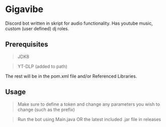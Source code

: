 # Gigavibe
 Discord bot written in skript for audio functionality.
 Has youtube music, custom (user defined) dj roles. 

## Prerequisites
> JDK8

> YT-DLP (added to path)

The rest will be in the pom.xml file and/or Referenced Libraries.

## Usage
> Make sure to define a token and change any parameters you wish to change (such as the prefix)

> Run the bot using Main.java OR the latest included .jar file in releases
